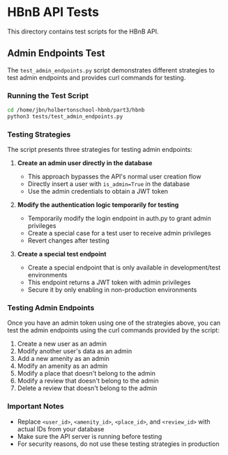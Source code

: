 # HBnB API Tests

This directory contains test scripts for the HBnB API.

## Admin Endpoints Test

The `test_admin_endpoints.py` script demonstrates different strategies to test admin endpoints and provides curl commands for testing.

### Running the Test Script

```bash
cd /home/jbn/holbertonschool-hbnb/part3/hbnb
python3 tests/test_admin_endpoints.py
```

### Testing Strategies

The script presents three strategies for testing admin endpoints:

1. **Create an admin user directly in the database**
   - This approach bypasses the API's normal user creation flow
   - Directly insert a user with `is_admin=True` in the database
   - Use the admin credentials to obtain a JWT token

2. **Modify the authentication logic temporarily for testing**
   - Temporarily modify the login endpoint in auth.py to grant admin privileges
   - Create a special case for a test user to receive admin privileges
   - Revert changes after testing

3. **Create a special test endpoint**
   - Create a special endpoint that is only available in development/test environments
   - This endpoint returns a JWT token with admin privileges
   - Secure it by only enabling in non-production environments

### Testing Admin Endpoints

Once you have an admin token using one of the strategies above, you can test the admin endpoints using the curl commands provided by the script:

1. Create a new user as an admin
2. Modify another user's data as an admin
3. Add a new amenity as an admin
4. Modify an amenity as an admin
5. Modify a place that doesn't belong to the admin
6. Modify a review that doesn't belong to the admin
7. Delete a review that doesn't belong to the admin

### Important Notes

- Replace `<user_id>`, `<amenity_id>`, `<place_id>`, and `<review_id>` with actual IDs from your database
- Make sure the API server is running before testing
- For security reasons, do not use these testing strategies in production
